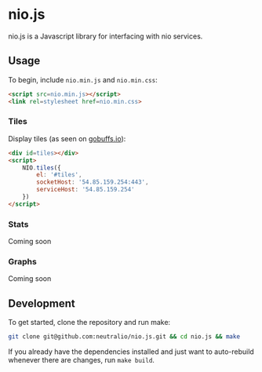 nio.js
======

nio.js is a Javascript library for interfacing with nio services.

Usage
-----

To begin, include `nio.min.js` and `nio.min.css`:

```html
<script src=nio.min.js></script>
<link rel=stylesheet href=nio.min.css>
```

### Tiles

Display tiles (as seen on [gobuffs.io](//gobuffs.io)):

```html
<div id=tiles></div>
<script>
	NIO.tiles({
		el: '#tiles',
		socketHost: '54.85.159.254:443',
		serviceHost: '54.85.159.254'
	})
</script>
```

### Stats

Coming soon

### Graphs

Coming soon

Development
-----------

To get started, clone the repository and run make:

```bash
git clone git@github.com:neutralio/nio.js.git && cd nio.js && make
```

If you already have the dependencies installed and just want to auto-rebuild
whenever there are changes, run `make build`.
